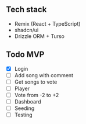 ## Tech stack

- Remix (React + TypeScript)
- shadcn/ui
- Drizzle ORM + Turso

## Todo MVP

- [x] Login
- [ ] Add song with comment
- [ ] Get songs to vote
- [ ] Player
- [ ] Vote from -2 to +2
- [ ] Dashboard
- [ ] Seeding
- [ ] Testing
